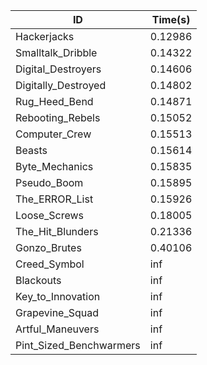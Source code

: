 |ID|Time(s)|
|-|-|
|Hackerjacks|0.12986|
|Smalltalk_Dribble|0.14322|
|Digital_Destroyers|0.14606|
|Digitally_Destroyed|0.14802|
|Rug_Heed_Bend|0.14871|
|Rebooting_Rebels|0.15052|
|Computer_Crew|0.15513|
|Beasts|0.15614|
|Byte_Mechanics|0.15835|
|Pseudo_Boom|0.15895|
|The_ERROR_List|0.15926|
|Loose_Screws|0.18005|
|The_Hit_Blunders|0.21336|
|Gonzo_Brutes|0.40106|
|Creed_Symbol|inf|
|Blackouts|inf|
|Key_to_Innovation|inf|
|Grapevine_Squad|inf|
|Artful_Maneuvers|inf|
|Pint_Sized_Benchwarmers|inf|
